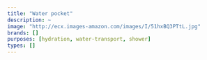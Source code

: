 ```yaml
---
title: "Water pocket"
description: ~
image: "http://ecx.images-amazon.com/images/I/51hxBQ3PTtL.jpg"
brands: []
purposes: [hydration, water-transport, shower]
types: []
---
```


